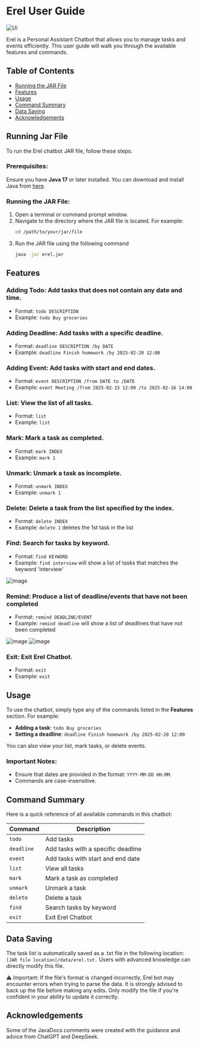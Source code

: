 # Erel User Guide

![Ui](https://github.com/user-attachments/assets/b49c8f6d-7919-4bab-b1c4-427c2911ba54)

Erel is a Personal Assistant Chatbot that allows you to manage tasks and events efficiently. This user guide will walk you through the available features and commands.

## Table of Contents
- [Running the JAR File](#running-jar-file)
- [Features](#features)
- [Usage](#usage)
- [Command Summary](#command-summary)
- [Data Saving](#data-saving)
- [Acknowledgements](#acknowledgements)

## Running Jar File
To run the Erel chatbot JAR file, follow these steps:

### Prerequisites:
Ensure you have **Java 17** or later installed. You can download and install Java from [here](https://adoptopenjdk.net/).

### Running the JAR File:
1. Open a terminal or command prompt window.
2. Navigate to the directory where the JAR file is located. For example:
   ```bash
   cd /path/to/your/jar/file
   ```
3. Run the JAR file using the following command
   ```bash
   java -jar erel.jar
   ```

## Features
### **Adding Todo**: Add tasks that does not contain any date and time.
  - Format: `todo DESCRIPTION`
  - Example: `todo Buy groceries`

### **Adding Deadline**: Add tasks with a specific deadline.
  - Format: `deadline DESCRIPTION /by DATE`
  - Example: `deadline Finish homework /by 2025-02-20 12:00`

### **Adding Event**: Add tasks with start and end dates.
  - Format: `event DESCRIPTION /from DATE to /DATE`
  - Example: `event Meeting /from 2025-02-15 12:00 /to 2025-02-16 14:00`

### **List**: View the list of all tasks.
  - Format: `list`
  - Example: `list`

### **Mark**: Mark a task as completed.
  - Format: `mark INDEX`
  - Example: `mark 1`

### **Unmark**: Unmark a task as incomplete.
  - Format: `unmark INDEX`
  - Example: `unmark 1`

### **Delete**: Delete a task from the list specified by the index.
  - Format: `delete INDEX`
  - Example: `delete 1` deletes the 1st task in the list

### **Find**: Search for tasks by keyword.
  - Format: `find KEYWORD`
  - Example: `find interview` will show a list of tasks that matches the keyword 'interview'

![image](https://github.com/user-attachments/assets/da2dcf60-d9ec-4340-b283-18ba8b9741f0)

### **Remind**: Produce a list of deadline/events that have not been completed
  - Format: `remind DEADLINE/EVENT`
  - Example: `remind deadline` will show a list of deadlines that have not been completed

![image](https://github.com/user-attachments/assets/76c03cad-65df-42c2-8de6-4d8e6a82d29d)
![image](https://github.com/user-attachments/assets/343498af-0fed-4b74-9861-158a791f120b)

### **Exit**: Exit Erel Chatbot.
  - Format: `exit`
  - Example: `exit`

## Usage

To use the chatbot, simply type any of the commands listed in the **Features** section. For example:

- **Adding a task**: `todo Buy groceries`
- **Setting a deadline**: `deadline Finish homework /by 2025-02-20 12:00`
  
You can also view your list, mark tasks, or delete events.

### Important Notes:
- Ensure that dates are provided in the format: `YYYY-MM-DD HH:MM`.
- Commands are case-insensitive.

## Command Summary
Here is a quick reference of all available commands in this chatbot:

| Command   | Description                                 |
|-----------|---------------------------------------------|
| `todo`    | Add tasks                                   |
| `deadline`| Add tasks with a specific deadline          |
| `event`   | Add tasks with start and end date           |
| `list`    | View all tasks                              |
| `mark`    | Mark a task as completed                    |
| `unmark`  | Unmark a task                               |
| `delete`  | Delete a task                               |
| `find`    | Search tasks by keyword                     |
| `exit`    | Exit Erel Chatbot                           |


## Data Saving
The task list is automatically saved as a .txt file in the following location: `[JAR file location]/data/erel.txt.` Users with advanced knowledge can directly modify this file.

⚠️ Important: If the file's format is changed incorrectly, Erel bot may encounter errors when trying to parse the data. It is strongly advised to back up the file before making any edits. Only modify the file if you're confident in your ability to update it correctly.

## Acknowledgements
Some of the JavaDocs comments were created with the guidance and advice from ChatGPT and DeepSeek.
